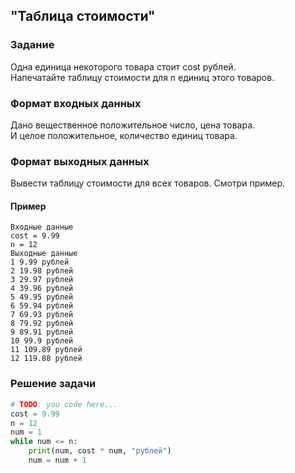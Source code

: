 ## "Таблица стоимости"

### Задание

Одна единица некоторого товара стоит cost рублей. \
Напечатайте таблицу стоимости для n единиц этого товаров.

### Формат входных данных

Дано вещественное положительное число, цена товара. \
И целое положительное, количество единиц товара.

### Формат выходных данных

Вывести таблицу стоимости для всех товаров. Смотри пример.

#### Пример
```
Входные данные
cost = 9.99
n = 12
Выходные данные
1 9.99 рублей
2 19.98 рублей
3 29.97 рублей
4 39.96 рублей
5 49.95 рублей
6 59.94 рублей
7 69.93 рублей
8 79.92 рублей
9 89.91 рублей
10 99.9 рублей
11 109.89 рублей
12 119.88 рублей
```
### Решение задачи

```python
# TODO: you code here...
cost = 9.99
n = 12
num = 1
while num <= n:
    print(num, cost * num, "рублей")
    num = num + 1

```

